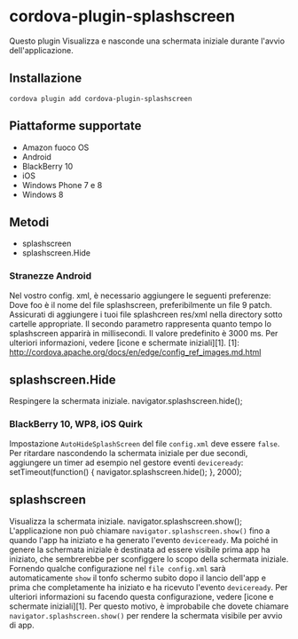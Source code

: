 <!---
    Licensed to the Apache Software Foundation (ASF) under one
    or more contributor license agreements.  See the NOTICE file
    distributed with this work for additional information
    regarding copyright ownership.  The ASF licenses this file
    to you under the Apache License, Version 2.0 (the
    "License"); you may not use this file except in compliance
    with the License.  You may obtain a copy of the License at
      http://www.apache.org/licenses/LICENSE-2.0
    Unless required by applicable law or agreed to in writing,
    software distributed under the License is distributed on an
    "AS IS" BASIS, WITHOUT WARRANTIES OR CONDITIONS OF ANY
    KIND, either express or implied.  See the License for the
    specific language governing permissions and limitations
    under the License.
-->
# cordova-plugin-splashscreen
Questo plugin Visualizza e nasconde una schermata iniziale durante l'avvio dell'applicazione.
## Installazione
    cordova plugin add cordova-plugin-splashscreen
## Piattaforme supportate
*   Amazon fuoco OS
*   Android
*   BlackBerry 10
*   iOS
*   Windows Phone 7 e 8
*   Windows 8
## Metodi
*   splashscreen
*   splashscreen.Hide
### Stranezze Android
Nel vostro config. xml, è necessario aggiungere le seguenti preferenze:
    <preference name="SplashScreen" value="foo" />
    <preference name="SplashScreenDelay" value="10000" />
Dove foo è il nome del file splashscreen, preferibilmente un file 9 patch. Assicurati di aggiungere i tuoi file splashcreen res/xml nella directory sotto cartelle appropriate. Il secondo parametro rappresenta quanto tempo lo splashscreen apparirà in millisecondi. Il valore predefinito è 3000 ms. Per ulteriori informazioni, vedere [icone e schermate iniziali][1].
 [1]: http://cordova.apache.org/docs/en/edge/config_ref_images.md.html
## splashscreen.Hide
Respingere la schermata iniziale.
    navigator.splashscreen.hide();
### BlackBerry 10, WP8, iOS Quirk
Impostazione `AutoHideSplashScreen` del file `config.xml` deve essere `false`. Per ritardare nascondendo la schermata iniziale per due secondi, aggiungere un timer ad esempio nel gestore eventi `deviceready`:
        setTimeout(function() {
            navigator.splashscreen.hide();
        }, 2000);
## splashscreen
Visualizza la schermata iniziale.
    navigator.splashscreen.show();
L'applicazione non può chiamare `navigator.splashscreen.show()` fino a quando l'app ha iniziato e ha generato l'evento `deviceready`. Ma poiché in genere la schermata iniziale è destinata ad essere visibile prima app ha iniziato, che sembrerebbe per sconfiggere lo scopo della schermata iniziale. Fornendo qualche configurazione nel `file config.xml` sarà automaticamente `show` il tonfo schermo subito dopo il lancio dell'app e prima che completamente ha iniziato e ha ricevuto l'evento `deviceready`. Per ulteriori informazioni su facendo questa configurazione, vedere [icone e schermate iniziali][1]. Per questo motivo, è improbabile che dovete chiamare `navigator.splashscreen.show()` per rendere la schermata visibile per avvio di app.
